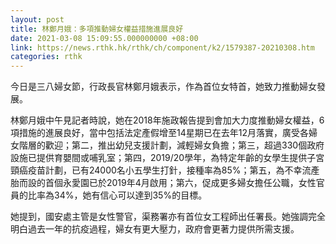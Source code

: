 ```yaml
---
layout: post
title: 林鄭月娥：多項推動婦女權益措施進展良好
date: 2021-03-08 15:09:55.000000000 +08:00
link: https://news.rthk.hk/rthk/ch/component/k2/1579387-20210308.htm
categories: rthk
---
```


今日是三八婦女節，行政長官林鄭月娥表示，作為首位女特首，她致力推動婦女發展。

林鄭月娥中午見記者時說，她在2018年施政報告提到會加大力度推動婦女權益，6項措施的進展良好，當中包括法定產假增至14星期已在去年12月落實，廣受各婦女階層的歡迎；第二，推出幼兒支援計劃，減輕婦女負擔；第三，超過330個政府設施已提供育嬰間或哺乳室；第四，2019/20學年，為特定年齡的女學生提供子宮頸癌疫苗計劃，已有24000名小五學生打針，接種率為85%；第五，為不幸流產胎而設的首個永愛園已於2019年4月啟用；第六，促成更多婦女擔任公職，女性官員的比率為34%，她有信心可以達到35%的目標。

她提到，國安處主管是女性警官，渠務署亦有首位女工程師出任署長。她強調完全明白過去一年的抗疫過程，婦女有更大壓力，政府會更著力提供所需支援。
